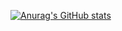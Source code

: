 [![Anurag's GitHub stats](https://github-readme-stats.vercel.app/api?Atropina=anuraghazra)](https://github.com/anuraghazra/github-readme-stats)
